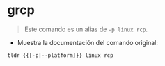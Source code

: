 # grcp

> Este comando es un alias de `-p linux rcp`.

- Muestra la documentación del comando original:

`tldr {{[-p|--platform]}} linux rcp`
